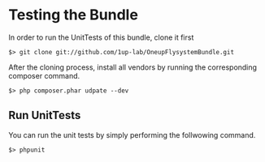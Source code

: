 Testing the Bundle
==================

In order to run the UnitTests of this bundle, clone it first

    $> git clone git://github.com/1up-lab/OneupFlysystemBundle.git

After the cloning process, install all vendors by running the corresponding composer command.

    $> php composer.phar udpate --dev

## Run UnitTests
You can run the unit tests by simply performing the follwowing command.

    $> phpunit
